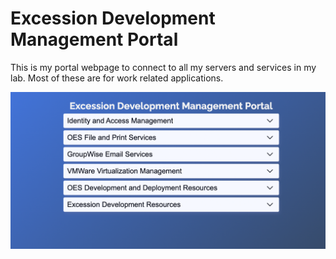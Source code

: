 # Excession Development Management Portal

This is my portal webpage to connect to all my servers and services in my lab. Most of these are for work related applications.

![portal](./images/screenshot.png)
